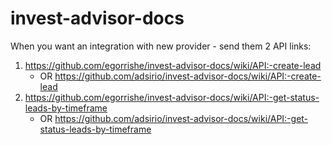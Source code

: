 # invest-advisor-docs
When you want an integration with new provider - send them 2 API links:
1. https://github.com/egorrishe/invest-advisor-docs/wiki/API:-create-lead
    * OR https://github.com/adsirio/invest-advisor-docs/wiki/API:-create-lead
2. https://github.com/egorrishe/invest-advisor-docs/wiki/API:-get-status-leads-by-timeframe
    * OR https://github.com/adsirio/invest-advisor-docs/wiki/API:-get-status-leads-by-timeframe
